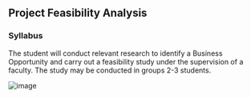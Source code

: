 
## Project Feasibility Analysis

### Syllabus

The student will conduct relevant research to identify a Business Opportunity and carry out a feasibility study under the supervision of a faculty. The study may be conducted in groups 2-3 students.

![image](https://aiyu-ayaan.github.io/BIT-App-Data/data/syllabus/bba/bba4/subjects/picture/Project_Feasibility_Analysis_1.png)